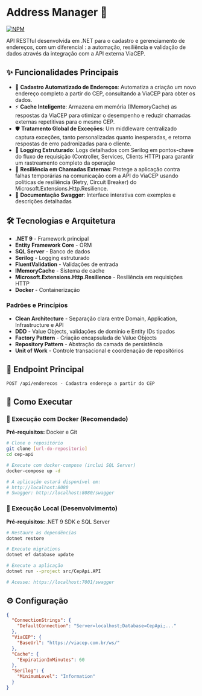# Address Manager 📍
[![NPM](https://img.shields.io/npm/l/react)](https://github.com/renansantosm/AddressManager/blob/master/LICENSE) 

API RESTful desenvolvida em .NET para o cadastro e gerenciamento de endereços, com um diferencial : a automação, resiliência e validação de dados através da integração com a API externa ViaCEP.

## ✨ Funcionalidades Principais
* 🔎 **Cadastro Automatizado de Endereços**: Automatiza a criação um novo endereço completo a partir do CEP, consultando a ViaCEP para obter os dados.
* ⚡ **Cache Inteligente**: Armazena em memória (IMemoryCache) as respostas da ViaCEP para otimizar o desempenho e reduzir chamadas externas repetitivas para o mesmo CEP.
* 🛡️ **Tratamento Global de Exceções**: Um middleware centralizado captura exceções, tanto personalizadas quanto inesperadas, e retorna respostas de erro padronizadas para o cliente.
* 🔎 **Logging Estruturado**: Logs detalhados com Serilog em pontos-chave do fluxo de requisição (Controller, Services, Clients HTTP) para garantir um rastreamento completo da operação
* 🔄 **Resiliência em Chamadas Externas**: Protege a aplicação contra falhas temporárias na comunicação com a API do ViaCEP usando políticas de resiliência (Retry, Circuit Breaker) do Microsoft.Extensions.Http.Resilience.
* 📖 **Documentação Swagger**: Interface interativa com exemplos e descrições detalhadas

## 🛠️ Tecnologias e Arquitetura
* **.NET 9** - Framework principal
* **Entity Framework Core** - ORM
* **SQL Server** - Banco de dados
* **Serilog** - Logging estruturado
* **FluentValidation** - Validações de entrada
* **IMemoryCache** - Sistema de cache
* **Microsoft.Extensions.Http.Resilience** - Resiliência em requisições HTTP
* **Docker** - Containerização

### Padrões e Princípios
* **Clean Architecture** - Separação clara entre Domain, Application, Infrastructure e API
* **DDD** - Value Objects, validações de domínio e Entity IDs tipados
* **Factory Pattern** - Criação encapsulada de Value Objects
* **Repository Pattern** - Abstração da camada de persistência
* **Unit of Work** - Controle transacional e coordenação de repositórios

## 🔗 Endpoint Principal
```
POST /api/enderecos - Cadastra endereço a partir do CEP
```

## 🚀 Como Executar

### 🐳 Execução com Docker (Recomendado)
**Pré-requisitos:** Docker e Git

```bash
# Clone o repositório
git clone [url-do-repositorio]
cd cep-api

# Execute com docker-compose (inclui SQL Server)
docker-compose up -d

# A aplicação estará disponível em:
# http://localhost:8080
# Swagger: http://localhost:8080/swagger
```

### 🔧 Execução Local (Desenvolvimento)
**Pré-requisitos:** .NET 9 SDK e SQL Server

```bash
# Restaure as dependências
dotnet restore

# Execute migrations
dotnet ef database update

# Execute a aplicação
dotnet run --project src/CepApi.API

# Acesse: https://localhost:7001/swagger
```

## ⚙️ Configuração
```json
{
  "ConnectionStrings": {
    "DefaultConnection": "Server=localhost;Database=CepApi;..."
  },
  "ViaCEP": {
    "BaseUrl": "https://viacep.com.br/ws/"
  },
  "Cache": {
    "ExpirationInMinutes": 60
  },
  "Serilog": {
    "MinimumLevel": "Information"
  }
}
